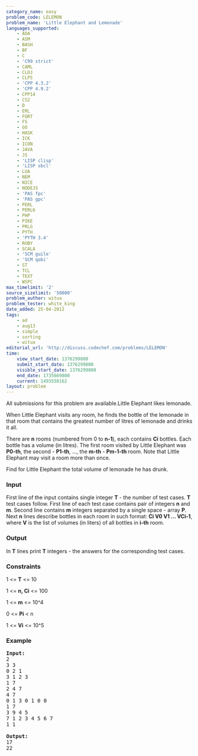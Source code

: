 ```yaml
---
category_name: easy
problem_code: LELEMON
problem_name: 'Little Elephant and Lemonade'
languages_supported:
    - ADA
    - ASM
    - BASH
    - BF
    - C
    - 'C99 strict'
    - CAML
    - CLOJ
    - CLPS
    - 'CPP 4.3.2'
    - 'CPP 4.9.2'
    - CPP14
    - CS2
    - D
    - ERL
    - FORT
    - FS
    - GO
    - HASK
    - ICK
    - ICON
    - JAVA
    - JS
    - 'LISP clisp'
    - 'LISP sbcl'
    - LUA
    - NEM
    - NICE
    - NODEJS
    - 'PAS fpc'
    - 'PAS gpc'
    - PERL
    - PERL6
    - PHP
    - PIKE
    - PRLG
    - PYTH
    - 'PYTH 3.4'
    - RUBY
    - SCALA
    - 'SCM guile'
    - 'SCM qobi'
    - ST
    - TCL
    - TEXT
    - WSPC
max_timelimit: '2'
source_sizelimit: '50000'
problem_author: witua
problem_tester: white_king
date_added: 25-04-2012
tags:
    - ad
    - aug13
    - simple
    - sorting
    - witua
editorial_url: 'http://discuss.codechef.com/problems/LELEMON'
time:
    view_start_date: 1376299800
    submit_start_date: 1376299800
    visible_start_date: 1376299800
    end_date: 1735669800
    current: 1493558162
layout: problem
---
```

All submissions for this problem are available.Little Elephant likes lemonade.

When Little Elephant visits any room, he finds the bottle of the lemonade in that room that contains the greatest number of litres of lemonade and drinks it all.

There are **n** rooms (numbered from 0 to **n-1**), each contains **Ci** bottles. Each bottle has a volume (in litres). The first room visited by Little Elephant was **P0-th**, the second - **P1-th**, ..., the **m-th** - **Pm-1-th** room. Note that Little Elephant may visit a room more than once.

Find for Little Elephant the total volume of lemonade he has drunk.

### Input

First line of the input contains single integer **T** - the number of test cases. **T** test cases follow. First line of each test case contains pair of integers **n** and **m**. Second line contains **m** integers separated by a single space - array **P**. Next **n** lines describe bottles in each room in such format: **Ci V0 V1 ... VCi-1**, where **V** is the list of volumes (in liters) of all bottles in **i-th** room.

### Output

In **T** lines print **T** integers - the answers for the corresponding test cases.

### Constraints

1 &lt;= **T** &lt;= 10

1 &lt;= **n, Ci** &lt;= 100

1 &lt;= **m** &lt;= 10^4

0 &lt;= **Pi** &lt; n

1 &lt;= **Vi** &lt;= 10^5

### Example

<pre>
<b>Input:</b>
2
3 3
0 2 1
3 1 2 3
1 7
2 4 7
4 7
0 1 3 0 1 0 0
1 7
3 9 4 5
7 1 2 3 4 5 6 7
1 1

<b>Output:</b>
17
22

</pre>